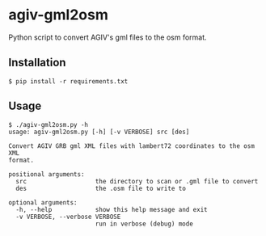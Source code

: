 # agiv-gml2osm
Python script to convert AGIV's gml files to the osm format.

## Installation
```
$ pip install -r requirements.txt
```

## Usage
```
$ ./agiv-gml2osm.py -h
usage: agiv-gml2osm.py [-h] [-v VERBOSE] src [des]

Convert AGIV GRB gml XML files with lambert72 coordinates to the osm XML
format.

positional arguments:
  src                   the directory to scan or .gml file to convert
  des                   the .osm file to write to

optional arguments:
  -h, --help            show this help message and exit
  -v VERBOSE, --verbose VERBOSE
                        run in verbose (debug) mode
```
